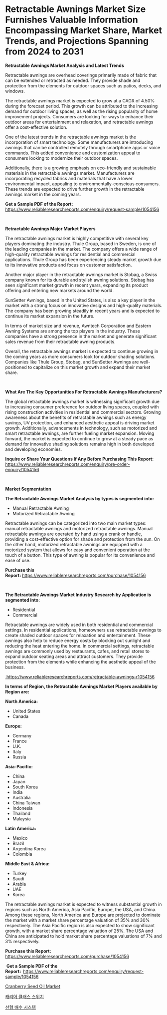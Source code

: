 <p><h1>Retractable Awnings Market Size Furnishes Valuable Information Encompassing Market Share, Market Trends, and Projections Spanning from 2024 to 2031</h1></p><p><strong>Retractable Awnings Market Analysis and Latest Trends</strong></p>
<p><p>Retractable awnings are overhead coverings primarily made of fabric that can be extended or retracted as needed. They provide shade and protection from the elements for outdoor spaces such as patios, decks, and windows. </p><p>The retractable awnings market is expected to grow at a CAGR of 4.50% during the forecast period. This growth can be attributed to the increasing demand for outdoor living spaces, as well as the rising popularity of home improvement projects. Consumers are looking for ways to enhance their outdoor areas for entertainment and relaxation, and retractable awnings offer a cost-effective solution.</p><p>One of the latest trends in the retractable awnings market is the incorporation of smart technology. Some manufacturers are introducing awnings that can be controlled remotely through smartphone apps or voice commands. This added convenience and customization appeal to consumers looking to modernize their outdoor spaces.</p><p>Additionally, there is a growing emphasis on eco-friendly and sustainable materials in the retractable awnings market. Manufacturers are incorporating recycled fabrics and materials that have a lower environmental impact, appealing to environmentally-conscious consumers. These trends are expected to drive further growth in the retractable awnings market in the coming years.</p></p>
<p><strong>Get a Sample PDF of the Report:&nbsp;</strong> <a href="https://www.reliableresearchreports.com/enquiry/request-sample/1054156">https://www.reliableresearchreports.com/enquiry/request-sample/1054156</a></p>
<p>&nbsp;</p>
<p><strong>Retractable Awnings Major Market Players</strong></p>
<p><p>The retractable awnings market is highly competitive with several key players dominating the industry. Thule Group, based in Sweden, is one of the leading companies in the market. The company offers a wide range of high-quality retractable awnings for residential and commercial applications. Thule Group has been experiencing steady market growth due to its innovative products and focus on customer satisfaction.</p><p>Another major player in the retractable awnings market is Stobag, a Swiss company known for its durable and stylish awning solutions. Stobag has seen significant market growth in recent years, expanding its product offering and entering new markets around the world.</p><p>SunSetter Awnings, based in the United States, is also a key player in the market with a strong focus on innovative designs and high-quality materials. The company has been growing steadily in recent years and is expected to continue its market expansion in the future.</p><p>In terms of market size and revenue, Awntech Corporation and Eastern Awning Systems are among the top players in the industry. These companies have a strong presence in the market and generate significant sales revenue from their retractable awning products.</p><p>Overall, the retractable awnings market is expected to continue growing in the coming years as more consumers look for outdoor shading solutions. Companies like Thule Group, Stobag, and SunSetter Awnings are well-positioned to capitalize on this market growth and expand their market share.</p></p>
<p>&nbsp;</p>
<p><strong>What Are The Key Opportunities For Retractable Awnings Manufacturers?</strong></p>
<p><p>The global retractable awnings market is witnessing significant growth due to increasing consumer preference for outdoor living spaces, coupled with rising construction activities in residential and commercial sectors. Growing awareness about the benefits of retractable awnings such as energy savings, UV protection, and enhanced aesthetic appeal is driving market growth. Additionally, advancements in technology, such as motorized and smart retractable awnings, are further fueling market expansion. Moving forward, the market is expected to continue to grow at a steady pace as demand for innovative shading solutions remains high in both developed and developing economies.</p></p>
<p><strong>Inquire or Share Your Questions If Any Before Purchasing This Report:</strong> <a href="https://www.reliableresearchreports.com/enquiry/pre-order-enquiry/1054156">https://www.reliableresearchreports.com/enquiry/pre-order-enquiry/1054156</a></p>
<p>&nbsp;</p>
<p><strong>Market Segmentation</strong></p>
<p><strong>The Retractable Awnings Market Analysis by types is segmented into:</strong></p>
<p><ul><li>Manual Retractable Awning</li><li>Motorized Retractable Awning</li></ul></p>
<p><p>Retractable awnings can be categorized into two main market types: manual retractable awnings and motorized retractable awnings. Manual retractable awnings are operated by hand using a crank or handle, providing a cost-effective option for shade and protection from the sun. On the other hand, motorized retractable awnings are equipped with a motorized system that allows for easy and convenient operation at the touch of a button. This type of awning is popular for its convenience and ease of use.</p></p>
<p><strong>Purchase this Report:&nbsp;</strong><a href="https://www.reliableresearchreports.com/purchase/1054156">https://www.reliableresearchreports.com/purchase/1054156</a></p>
<p>&nbsp;</p>
<p><strong>The Retractable Awnings Market Industry Research by Application is segmented into:</strong></p>
<p><ul><li>Residential</li><li>Commercial</li></ul></p>
<p><p>Retractable awnings are widely used in both residential and commercial settings. In residential applications, homeowners use retractable awnings to create shaded outdoor spaces for relaxation and entertainment. These awnings also help to reduce energy costs by blocking out sunlight and reducing the heat entering the home. In commercial settings, retractable awnings are commonly used by restaurants, cafes, and retail stores to expand outdoor seating areas and attract customers. They provide protection from the elements while enhancing the aesthetic appeal of the business.</p></p>
<p><a href="https://www.reliableresearchreports.com/retractable-awnings-r1054156">&nbsp;https://www.reliableresearchreports.com/retractable-awnings-r1054156</a></p>
<p><strong>In terms of Region, the Retractable Awnings Market Players available by Region are:</strong></p>
<p>
    <p> <strong> North America: </strong>
        <ul>
            <li>United States</li>
            <li>Canada</li>
        </ul>
        </p> 
    <p> <strong> Europe: </strong>
        <ul>
            <li>Germany</li>
            <li>France</li>
            <li>U.K.</li>
            <li>Italy</li>
            <li>Russia</li>
        </ul>
        </p> 
    <p> <strong> Asia-Pacific: </strong>
        <ul>
            <li>China</li>
            <li>Japan</li>
            <li>South Korea</li>
            <li>India</li>
            <li>Australia</li>
            <li>China Taiwan</li>
            <li>Indonesia</li>
            <li>Thailand</li>
            <li>Malaysia</li>
        </ul>
        </p> 
    <p> <strong> Latin America: </strong>
        <ul>
            <li>Mexico</li>
            <li>Brazil</li>
            <li>Argentina Korea</li>
            <li>Colombia</li>
        </ul>
        </p> 
    <p> <strong> Middle East & Africa: </strong>
        <ul>
            <li>Turkey</li>
            <li>Saudi</li>
            <li>Arabia</li>
            <li>UAE</li>
            <li>Korea</li>
        </ul>
    </p>
    </p>
<p><p>The retractable awnings market is expected to witness substantial growth in regions such as North America, Asia Pacific, Europe, the USA, and China. Among these regions, North America and Europe are projected to dominate the market with a market share percentage valuation of 35% and 30% respectively. The Asia Pacific region is also expected to show significant growth, with a market share percentage valuation of 25%. The USA and China are anticipated to hold market share percentage valuations of 7% and 3% respectively.</p></p>
<p><strong>Purchase this Report: </strong><a href="https://www.reliableresearchreports.com/purchase/1054156">https://www.reliableresearchreports.com/purchase/1054156</a></p>
<p>&nbsp;<strong>Get a Sample PDF of the Report:&nbsp;&nbsp;</strong><a href="https://www.reliableresearchreports.com/enquiry/request-sample/1054156">https://www.reliableresearchreports.com/enquiry/request-sample/1054156</a></p>
<p><strong></strong></p>
<p><p><a href="https://angry-finch-aaf.notion.site/Cranberry-Seed-Oil-Market-Size-Market-Share-and-Global-Market-Analysis-Report-2024-2031-118791ece84a452b8c675f0084123877">Cranberry Seed Oil Market</a></p><p><a href="https://medium.com/@ralphyjames/%EC%BA%90%EB%A6%AC%EC%96%B4%EA%B8%89-%EC%8A%A4%EC%9C%84%EC%B9%98-%EC%8B%9C%EC%9E%A5-%EA%B2%BD%EC%9F%81-%EB%B6%84%EC%84%9D-%EC%8B%9C%EC%9E%A5-%EB%8F%99%ED%96%A5-%EB%B0%8F-2031%EB%85%84%EA%B9%8C%EC%A7%80%EC%9D%98-%EC%98%88%EC%B8%A1-18dc1f442320">캐리어 클래스 스위치</a></p><p><a href="https://medium.com/@marymorgan1939/%EC%84%A0%ED%98%95-%EB%B0%B0%EC%88%98-%EC%8B%9C%EC%8A%A4%ED%85%9C-%EC%8B%9C%EC%9E%A5%EC%9D%80-%EC%8B%9C%EC%9E%A5-%EC%A0%90%EC%9C%A0%EC%9C%A8-%EC%8B%9C%EC%9E%A5-%EB%8F%99%ED%96%A5-%EB%B0%8F-%EC%8B%9C%EC%9E%A5-%EC%84%B1%EC%9E%A5%EC%97%90-%EB%8C%80%ED%95%9C-%EC%A0%95%EB%B3%B4%EB%A5%BC-%EC%A0%9C%EA%B3%B5%ED%95%A9%EB%8B%88%EB%8B%A4-5a9c6ae322e8">선형 배수 시스템</a></p></p>